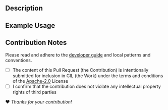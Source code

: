 ## Description
<!--overview of changes, reason/motivation, issue link(s), etc.-->

## Example Usage
<!--minimal working example-->

## Contribution Notes

Please read and adhere to the [developer guide](https://tomographicimaging.github.io/CIL/nightly/developer_guide/) and local patterns and conventions.

- [ ] The content of this Pull Request (the Contribution) is intentionally submitted for inclusion in CIL (the Work) under the terms and conditions of the [Apache-2.0](https://www.apache.org/licenses/LICENSE-2.0) License
- [ ] I confirm that the contribution does not violate any intellectual property rights of third parties

:heart: *Thanks for your contribution!*







<!-- please IGNORE the below if you aren't a CIL team member

## Changes


## Testing you performed
> Please add any demo scripts to https://github.com/TomographicImaging/CIL-Demos/tree/main/misc


## Related issues/links


## Checklist

- [ ] I have performed a self-review of my code
- [ ] I have added docstrings in line with the guidance in the developer guide
- [ ] I have updated the relevant documentation
- [ ] I have implemented unit tests that cover any new or modified functionality
- [ ] CHANGELOG.md has been updated with any functionality change
- [ ] Request review from all relevant developers

--->
